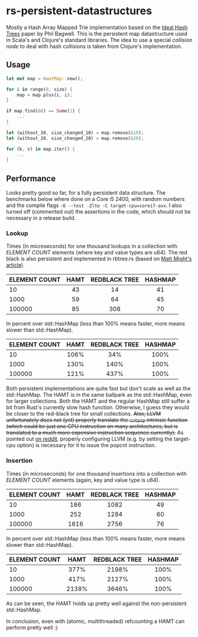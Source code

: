 rs-persistent-datastructures
============================

Mostly a Hash Array Mapped Trie implementation based on the
[Ideal Hash Trees](http://lampwww.epfl.ch/papers/idealhashtrees.pdf) paper by Phil Bagwell.
This is the persistent map datastructure used in Scala's and Clojure's standard libraries.
The idea to use a special *collision node* to deal with hash collisions is taken from Clojure's
implementation.

## Usage
```rust
let mut map = HamtMap::new();

for i in range(0, size) {
    map = map.plus(i, i);
}

if map.find(&0) == Some(1) {
    ...
}

let (without_10, size_changed_10) = map.remove(&10);
let (without_20, size_changed_20) = map.remove(&20);

for (k, v) in map.iter() {
    ...
}

```

## Performance
Looks pretty good so far, for a fully persistent data structure. The benchmarks below where done on
a Core i5 2400, with random numbers and the compile flags `-O --test -Zlto -C target-cpu=corei7-avx`.
I also turned off (commented out) the assertions in the code, which should not be necessary in a
release build.

### Lookup
Times (in microseconds) for one thousand lookups in a collection with *ELEMENT COUNT* elements (where key and value types are u64).
The red black is also persistent and implemented in rbtree.rs
(based on [Matt Might's article](http://matt.might.net/articles/red-black-delete/)).

| ELEMENT COUNT | HAMT | REDBLACK TREE | HASHMAP |
|:--------------|:----:|:-------------:|:-------:|
| 10            | 43   | 14            | 41      |
| 1000          | 59   | 64            | 45      |
| 100000        | 85   | 308           | 70      |

In percent over std::HashMap (less than 100% means faster, more means slower than std::HashMap).

| ELEMENT COUNT | HAMT | REDBLACK TREE | HASHMAP |
|:--------------|:----:|:-------------:|:-------:|
| 10            | 106% | 34%           | 100%    |
| 1000          | 130% | 140%          | 100%    |
| 100000        | 121% | 437%          | 100%    |

Both persistent implementations are quite fast but don't scale as well as the std::HashMap.
The HAMT is in the same ballpark as the std::HashMap, even for larger collections.
Both the HAMT and the regular HashMap still suffer a bit from Rust's currently slow hash
function. Otherwise, I guess they would be closer to the red-black tree for small collections.
~~Also, LLVM unfortunately does not (yet) properly translate the `cntpop` intrinsic function
(which could be just one CPU instruction on many architectures, but is translated to a much more
expensive instruction sequence currently).~~ As pointed out [on reddit](http://www.reddit.com/r/rust/comments/1xa8uy/a_persistent_map_implementation_like_in_clojure/cf9xm3a), properly configuring LLVM
(e.g. by setting the target-cpu option) is necessary for it to issue the popcnt instruction.

### Insertion
Times (in microseconds) for one thousand insertions into a collection with *ELEMENT COUNT* elements (again, key and value type is u64).

| ELEMENT COUNT | HAMT | REDBLACK TREE | HASHMAP |
|:--------------|:----:|:-------------:|:-------:|
| 10            | 186  | 1082          | 49      |
| 1000          | 252  | 1284          | 60      |
| 100000        | 1616 | 2756          | 76      |

In percent over std::HashMap (less than 100% means faster, more means slower than std::HashMap).

| ELEMENT COUNT | HAMT  | REDBLACK TREE | HASHMAP |
|:--------------|:-----:|:-------------:|:-------:|
| 10            | 377%  | 2198%         | 100%    |
| 1000          | 417%  | 2127%         | 100%    |
| 100000        | 2138% | 3646%         | 100%    |

As can be seen, the HAMT holds up pretty well against the non-persistent std::HashMap.

In conclusion, even with (atomic, multithreaded) refcounting a HAMT can perform pretty well :)
